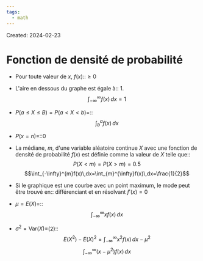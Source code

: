 ```yaml
---
tags:
  - math
---
```

Created: 2024-02-23

# Fonction de densité de probabilité

- Pour toute valeur de $x$, $f(x)$::$\geq 0$
<!--SR:!2024-04-09,4,210-->
- L'aire en dessous du graphe est égale à:: 1.$$\int_{-\infty}^{\infty}f(x)\,dx=1$$
<!--SR:!2024-04-14,24,230-->
- $P(a\leq X\leq B)=P(a<X<b)=$::$$\int_{b}^{a}f(x)\,dx$$
<!--SR:!2024-04-12,27,250-->
- $P(x=n)=$::$0$
<!--SR:!2024-04-30,43,290-->
- La médiane, $m$, d'une variable aléatoire continue $X$ avec une fonction de densité de probabilité $f(x)$ est définie comme la valeur de $X$ telle que::$$P(X<m)=P(X>m)=0.5$$$$\int_{-\infty}^{m}f(x)\,dx=\int_{m}^{\infty}f(x)\,dx=\frac{1}{2}$$
<!--SR:!2024-04-10,25,250-->
- Si le graphique est une courbe avec un point maximum, le mode peut être trouvé en:: différenciant et en résolvant $f'(x)=0$
<!--SR:!2024-04-06,22,250-->
- $\mu=E(X)=$::$$\int_{-\infty}^{\infty}xf(x)\,dx$$
<!--SR:!2024-04-15,24,230-->
- $\sigma^{2}=\text{Var}(X)=$(2)::$$E(X^{2})-E(X)^{2}=\int_{-\infty}^{\infty}x^{2}f(x)\,dx-\mu^{2}$$$$\int_{-\infty}^{\infty}(x-\mu^{2})f(x)\,dx$$
<!--SR:!2024-04-08,24,250-->
